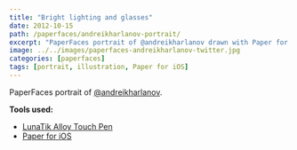 ```yaml
---
title: "Bright lighting and glasses"
date: 2012-10-15
path: /paperfaces/andreikharlanov-portrait/
excerpt: "PaperFaces portrait of @andreikharlanov drawn with Paper for iOS on an iPad."
image: ../../images/paperfaces-andreikharlanov-twitter.jpg
categories: [paperfaces]
tags: [portrait, illustration, Paper for iOS]
---
```


PaperFaces portrait of [@andreikharlanov](https://twitter.com/andreikharlanov).

**Tools used:**

- [LunaTik Alloy Touch Pen](https://www.amazon.com/gp/product/B00821TR7G/ref=as_li_ss_tl?ie=UTF8&tag=mademist-20&linkCode=as2&camp=1789&creative=390957&creativeASIN=B00821TR7G)
- [Paper for iOS](https://paper.bywetransfer.com/)
